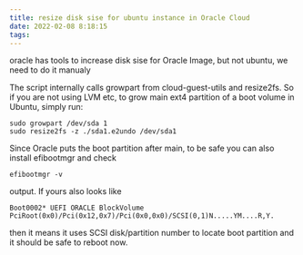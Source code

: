 ```yaml
---
title: resize disk sise for ubuntu instance in Oracle Cloud
date: 2022-02-08 8:18:15
tags:
---
```


oracle has tools to increase disk sise for Oracle Image, but not ubuntu, we need to do it manualy


The script internally calls growpart from cloud-guest-utils and resize2fs. So if you are not using LVM etc, to grow main ext4 partition of a boot volume in Ubuntu, simply run:

```
sudo growpart /dev/sda 1
sudo resize2fs -z ./sda1.e2undo /dev/sda1
```

Since Oracle puts the boot partition after main, to be safe you can also install efibootmgr and check 
```
efibootmgr -v 
```
output. If yours also looks like

```
Boot0002* UEFI ORACLE BlockVolume       PciRoot(0x0)/Pci(0x12,0x7)/Pci(0x0,0x0)/SCSI(0,1)N.....YM....R,Y.
```
then it means it uses SCSI disk/partition number to locate boot partition and it should be safe to reboot now.

